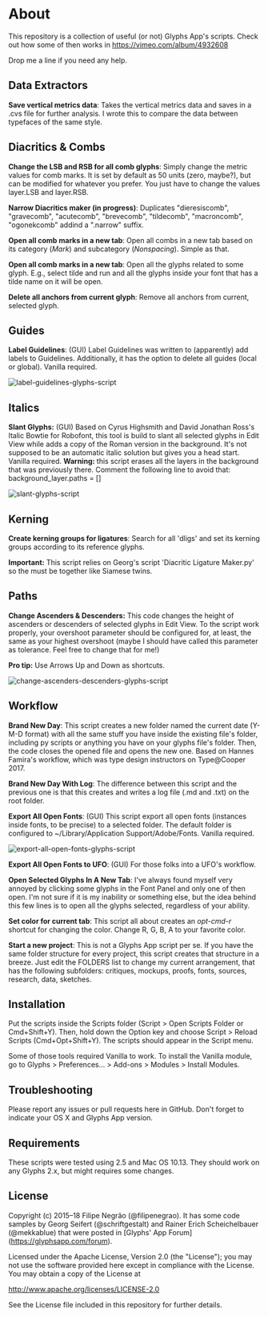 # About
This repository is a collection of useful (or not) Glyphs App's scripts. Check out how some of then works in https://vimeo.com/album/4932608

Drop me a line if you need any help.

## Data Extractors
**Save vertical metrics data**: Takes the vertical metrics data and saves in a .cvs file for further analysis. I wrote this to compare the data between typefaces of the same style.

## Diacritics & Combs
**Change the LSB and RSB for all comb glyphs**: Simply change the metric values for comb marks. It is set by default as 50 units (zero, maybe?), but can be modified for whatever you prefer. You just have to change the values layer.LSB and layer.RSB.
	
**Narrow Diacritics maker (in progress)**: Duplicates "dieresiscomb", "gravecomb", "acutecomb", "brevecomb", "tildecomb", "macroncomb", "ogonekcomb" addind a ".narrow" suffix.

**Open all comb marks in a new tab**: Open all combs in a new tab based on its category (*Mark*) and subcategory (*Nonspacing*). Simple as that.

**Open all comb marks in a new tab**: Open all the glyphs related to some glyph. E.g., select tilde and run and all the glyphs inside your font that has a tilde name on it will be open.

**Delete all anchors from current glyph**: Remove all anchors from current, selected glyph.

## Guides
**Label Guidelines**: (GUI) Label Guidelines was written to (apparently) add labels to Guidelines. Additionally, it has the option to delete all guides (local or global). Vanilla required.

![label-guidelines-glyphs-script](img/guideline.png)

## Italics
**Slant Glyphs:** (GUI) Based on Cyrus Highsmith and David Jonathan Ross's Italic Bowtie for Robofont, this tool is build to slant all selected glyphs in Edit View while adds a copy of the Roman version in the background. It's not supposed to be an automatic italic solution but gives you a head start. Vanilla required. **Warning:** this script erases all the layers in the background that was previously there. Comment the following line to avoid that: background_layer.paths = []


![slant-glyphs-script](img/slant.png)

## Kerning
**Create kerning groups for ligatures**: Search for all 'dligs' and set its kerning groups according to its reference glyphs.

**Important:** This script relies on Georg's script 'Diacritic Ligature Maker.py' so the must be together like Siamese twins.
	 
## Paths
**Change Ascenders & Descenders:** This code changes the height of ascenders or descenders of selected glyphs in Edit View. To the script work properly, your overshoot parameter should be configured for, at least, the same as your highest overshoot (maybe I should have called this parameter as tolerance. Feel free to change that for me!)

**Pro tip:** Use Arrows Up and Down as shortcuts.

![change-ascenders-descenders-glyphs-script](img/ascender_descender.png)

## Workflow
**Brand New Day**: This script creates a new folder named the current date (Y-M-D format) with all the same stuff you have inside the existing file's folder, including py scripts or anything you have on your glyphs file's folder. Then, the code closes the opened file and opens the new one. Based on Hannes Famira's workflow, which was type design instructors on Type@Cooper 2017.

**Brand New Day With Log**: The difference between this script and the previous one is that this creates and writes a log file (.md and .txt) on the root folder.

**Export All Open Fonts**: (GUI) This script export all open fonts (instances inside fonts, to be precise) to a selected folder. The default folder is configured to ~/Library/Application Support/Adobe/Fonts. Vanilla required.

![export-all-open-fonts-glyphs-script](img/export_all.png)

**Export All Open Fonts to UFO**: (GUI) For those folks into a UFO's workflow.

**Open Selected Glyphs In A New Tab**: I've always found myself very annoyed by clicking some glyphs in the Font Panel and only one of then open. I'm not sure if it is my inability or something else, but the idea behind this few lines is to open all the glyphs selected, regardless of your ability.
 
**Set color for current tab**: This script all about creates an *opt-cmd-r* shortcut for changing the color. Change R, G, B, A to your favorite color.

**Start a new project**: This is not a Glyphs App script per se. If you have the same folder structure for every project, this script creates that structure in a breeze. Just edit the FOLDERS list to change my current arrangement, that has the following subfolders: critiques, mockups, proofs, fonts, sources, research, data, sketches.

## Installation

Put the scripts inside the Scripts folder (Script > Open Scripts Folder or Cmd+Shift+Y). Then, hold down the Option key and choose Script > Reload Scripts (Cmd+Opt+Shift+Y). The scripts should appear in the Script menu.

Some of those tools required Vanilla to work. To install the Vanilla module, go to Glyphs > Preferences... > Add-ons > Modules > Install Modules.

## Troubleshooting
Please report any issues or pull requests here in GitHub. Don't forget to indicate your OS X and Glyphs App version.

## Requirements
These scripts were tested using 2.5 and Mac OS 10.13. They should work on any Glyphs 2.x, but might requires some changes.

## License
Copyright (c) 2015–18 Filipe Negrão (@filipenegrao). It has some code samples by Georg Seifert (@schriftgestalt) and Rainer Erich Scheichelbauer (@mekkablue) that were posted in [Glyphs' App Forum] (https://glyphsapp.com/forum).

Licensed under the Apache License, Version 2.0 (the "License"); you may not use the software provided here except in compliance with the License. You may obtain a copy of the License at

http://www.apache.org/licenses/LICENSE-2.0

See the License file included in this repository for further details.
